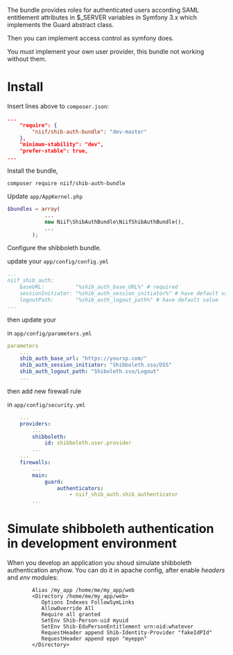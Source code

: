 The bundle provides roles for authenticated users according SAML entitlement attributes in $_SERVER variables
in Symfony 3.x which implements the Guard abstract class.

Then you can implement access control as symfony does.
 
 You _must_ implement your own user provider, this bundle not working without them.

# Install

Insert lines above to ```composer.json```:

```json
...
    "require": {
        "niif/shib-auth-bundle": "dev-master"
    },
    "minimum-stability": "dev",
    "prefer-stable": true,
...
```

Install the bundle,

```
composer require niif/shib-auth-bundle
```

Update ```app/AppKernel.php```

```php
$bundles = array(
            ...
            new Niif\ShibAuthBundle\NiifShibAuthBundle(),
            ...
        );

```

Configure the shibboleth bundle.

update your ```app/config/config.yml```

```yaml
...
niif_shib_auth:
    baseURL:          "%shib_auth_base_URL%" # required
    sessionInitiator: "%shib_auth_session_initiator%" # have default value
    logoutPath:       "%shib_auth_logout_path%" # have default value
...
```
then update your

in ```app/config/parameters.yml```

```yaml
parameters
    ...
    shib_auth_base_url: "https://yoursp.com/"
    shib_auth_session_initiator: "Shibboleth.sso/DSS"
    shib_auth_logout_path: "Shiboleth.sso/Logout"
    ...
```

then add new firewall rule

in ```app/config/security.yml```

```yaml
    ...
    providers:
        ...
        shibboleth:
            id: shibboleth.user.provider
        ...
    ...
    firewalls:
        ...            
        main:
            guard:
                authenticators:
                    - niif_shib_auth.shib_authenticator
        ...
```

# Simulate shibboleth authentication in development environment

When you develop an application you shoud simulate shibboleth authentication anyhow.
You can do it in apache config, after enable *headers* and *env* modules:

```
        Alias /my_app /home/me/my_app/web
        <Directory /home/me/my_app/web>
           Options Indexes FollowSymLinks
           AllowOverride All
           Require all granted           
           SetEnv Shib-Person-uid myuid
           SetEnv Shib-EduPersonEntitlement urn:oid:whatever
           RequestHeader append Shib-Identity-Provider "fakeIdPId"
           RequestHeader append eppn "myeppn"
        </Directory>
```